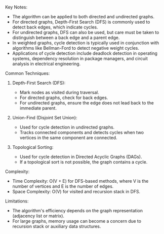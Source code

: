 
Key Notes:
- The algorithm can be applied to both directed and undirected graphs.
- For directed graphs, Depth-First Search (DFS) is commonly used to detect back edges, which indicate cycles.
- For undirected graphs, DFS can also be used, but care must be taken to distinguish between a back edge and a parent edge.
- In weighted graphs, cycle detection is typically used in conjunction with algorithms like Bellman-Ford to detect negative weight cycles.
- Applications of cycle detection include deadlock detection in operating systems, dependency resolution in package managers, and circuit analysis in electrical engineering.

Common Techniques:
1. Depth-First Search (DFS):
    - Mark nodes as visited during traversal.
    - For directed graphs, check for back edges.
    - For undirected graphs, ensure the edge does not lead back to the immediate parent.

2. Union-Find (Disjoint Set Union):
    - Used for cycle detection in undirected graphs.
    - Tracks connected components and detects cycles when two vertices in the same component are connected.

3. Topological Sorting:
    - Used for cycle detection in Directed Acyclic Graphs (DAGs).
    - If a topological sort is not possible, the graph contains a cycle.

Complexity:
- Time Complexity: O(V + E) for DFS-based methods, where V is the number of vertices and E is the number of edges.
- Space Complexity: O(V) for visited and recursion stack in DFS.

Limitations:
- The algorithm's efficiency depends on the graph representation (adjacency list or matrix).
- For large graphs, memory usage can become a concern due to recursion stack or auxiliary data structures.
